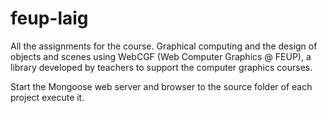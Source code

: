 # feup-laig

All the assignments for the course. Graphical computing and the design of objects and scenes using WebCGF (Web Computer Graphics @ FEUP), a library developed by teachers to support the computer graphics courses.

Start the Mongoose web server and browser to the source folder of each project execute it.